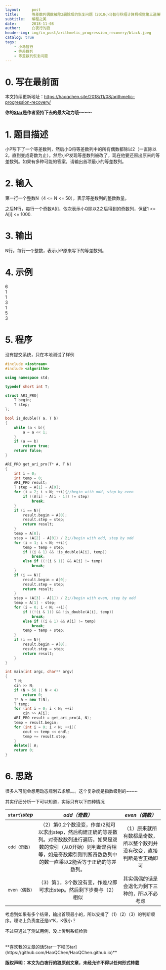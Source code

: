 ```yaml
---
layout:     post
title:      等差数列偶数被除2删除后的恢复问题（2018小马智行秋招计算机视觉第三道编程题）
subtitle:   编程之美
date:       2018-11-08
author:     白夜行的狼
header-img: img/in_post/arithmetic_progression_recovery/black.jpeg
catalog: true
tags:
    - 小马智行
    - 等差数列
    - 等差数列恢复问题
--- 
```


# 0. 写在最前面
本文持续更新地址：<https://haoqchen.site/2018/11/08/arithmetic-progression-recovery/>

**你的[Star](https://github.com/HaoQChen/HaoQChen.github.io)是作者坚持下去的最大动力哦～～～**
# 1. 题目描述
小P写下了一个等差数列，然后小Q将等差数列中的所有偶数都除以2（一直除以2，直到变成奇数为止）。然后小P发现等差数列被改了，现在他要还原出原来的等差数列。如果有多种可能的答案，请输出首项最小的等差数列。
# 2. 输入
第一行一个整数N（4 <= N <= 50），表示等差数列的整数数量。

之后N行，每行一个奇数A[i]，依次表示小Q除以2之后得到的奇数列，保证1 <= A[i] <= 1000.
# 3. 输出
N行，每行一个整数，表示小P原来写下的等差数列。
# 4. 示例
6  
1  
1  
3  
1  
5  
3  
# 5. 程序
没有提交系统，只在本地测试了样例
```cpp
#include <iostream>
#include <algorithm>

using namespace std;

typedef short int T;

struct ARI_PRO{
    T begin;
    T step;
};

bool is_double(T a, T b)
{
    while (a < b){
        a = a << 1;
    }
    if (a == b)
        return true;
    return false;
}

ARI_PRO get_ari_pro(T* A, T N)
{
    int i = 0;
    int temp = 0;
    ARI_PRO result;
    T step = A[1] - A[0];
    for (i = 2; i < N; ++i){//begin with odd, step by even
        if ((A[i] - A[i - 1]) != step)
            break;
    }
    if (i == N){
        result.begin = A[0];
        result.step = step;
        return result;
    }
    temp = A[0];
    step = (A[2] - A[0]) / 2;//begin with odd, step by odd
    for (i = 1; i < N; ++i){
        temp = temp + step;
        if ((i & 1) && !is_double(A[i], temp))
            break;
        else if ((!(i & 1)) && A[i] != temp)
            break;      
    }
    if (i == N){
        result.begin = A[0];
        result.step = step;
        return result;
    }
    step = (A[3] - A[1]) / 2;//begin with even, step by odd
    temp = A[1] - step;
    for (i = 0; i < N; ++i){
        if ((!(i & 1)) && !is_double(A[i], temp))
            break;
        else if ((i & 1) && A[i] != temp)
            break;
        temp = temp + step;
    }
    if (i == N){
        result.begin = A[0];
        result.step = step;
        return result;
    }
}

int main(int argc, char** argv)
{
    T N;
    cin >> N;
    if (N > 50 || N < 4)
        return 0;
    T* A = new T[N];
    T temp;
    for (int i = 0; i < N; ++i)
        cin >> A[i];
    ARI_PRO result = get_ari_pro(A, N);
    temp = result.begin;
    for (int i = 0; i < N; ++i){
        cout << temp << endl;
        temp += result.step;
    }
    delete[] A;
    return 0;
}
```
# 6. 思路
很多人可能会想用动态规划去求解。。。这个复杂度是指数级别的~~~~

其实仔细分析一下可以知道，实际只有以下四种情况

|`start`\\*step* | *odd（奇数）* | *even（偶数）*|
| :------:  |  :------:  |  :------:  |
|`odd（奇数）`| （2）第0,2个数没变，作差/2就可以求出step，然后构建正确的等差数列。对奇数数列进行遍历，如果是双数的索引（从0开始）则判断是否相等，如是奇数索引则判断奇数数列中的数一直乘以2能否等于正确的等差数列。|（1）原来就所有数都是奇数，所以整个数列并没有改变，直接判断是否正确即可|
|`even（偶数）`|（3）第1，3个数没有变，作差/2即可求出step。然后剩下步奏与（2）相似 | 其实偶偶的话是会退化为剩下三种的，所以不必考虑|

考虑到如果有多个结果，输出首项最小的，所以安排了（1）（2）（3）的判断顺序。理论上负责度还是n*K，K很小？

不过只通过了测试用例，没上传到系统检验
  
<br>
**喜欢我的文章的话Star一下呗[Star](https://github.com/HaoQChen/HaoQChen.github.io)**

**版权声明：本文为白夜行的狼原创文章，未经允许不得以任何形式转载**
